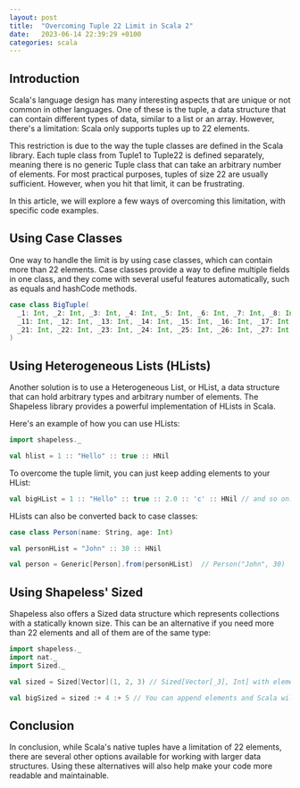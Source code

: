 ```yaml
---
layout: post
title:  "Overcoming Tuple 22 Limit in Scala 2"
date:   2023-06-14 22:39:29 +0100
categories: scala
---
```


## Introduction

Scala's language design has many interesting aspects that are unique or not common in other languages. One of these is the tuple, a data structure that can contain different types of data, similar to a list or an array. However, there's a limitation: Scala only supports tuples up to 22 elements.

This restriction is due to the way the tuple classes are defined in the Scala library. Each tuple class from Tuple1 to Tuple22 is defined separately, meaning there is no generic Tuple class that can take an arbitrary number of elements. For most practical purposes, tuples of size 22 are usually sufficient. However, when you hit that limit, it can be frustrating.

In this article, we will explore a few ways of overcoming this limitation, with specific code examples.

## Using Case Classes

One way to handle the limit is by using case classes, which can contain more than 22 elements. Case classes provide a way to define multiple fields in one class, and they come with several useful features automatically, such as equals and hashCode methods.

```scala
case class BigTuple(
  _1: Int, _2: Int, _3: Int, _4: Int, _5: Int, _6: Int, _7: Int, _8: Int, _9: Int, _10: Int,
  _11: Int, _12: Int, _13: Int, _14: Int, _15: Int, _16: Int, _17: Int, _18: Int, _19: Int, _20: Int,
  _21: Int, _22: Int, _23: Int, _24: Int, _25: Int, _26: Int, _27: Int, _28: Int, _29: Int, _30: Int
)
```

## Using Heterogeneous Lists (HLists)

Another solution is to use a Heterogeneous List, or HList, a data structure that can hold arbitrary types and arbitrary number of elements. The Shapeless library provides a powerful implementation of HLists in Scala.

Here's an example of how you can use HLists:

```scala
import shapeless._

val hlist = 1 :: "Hello" :: true :: HNil
```

To overcome the tuple limit, you can just keep adding elements to your HList:

```scala
val bigHList = 1 :: "Hello" :: true :: 2.0 :: 'c' :: HNil // and so on...
```

HLists can also be converted back to case classes:

```scala
case class Person(name: String, age: Int)

val personHList = "John" :: 30 :: HNil

val person = Generic[Person].from(personHList)  // Person("John", 30)
```

## Using Shapeless' Sized

Shapeless also offers a Sized data structure which represents collections with a statically known size. This can be an alternative if you need more than 22 elements and all of them are of the same type:

```scala
import shapeless._
import nat._
import Sized._

val sized = Sized[Vector](1, 2, 3) // Sized[Vector[_3], Int] with elements 1, 2, 3

val bigSized = sized :+ 4 :+ 5 // You can append elements and Scala will track the size at compile time
```

## Conclusion

In conclusion, while Scala's native tuples have a limitation of 22 elements, there are several other options available for working with larger data structures. Using these alternatives will also help make your code more readable and maintainable.
